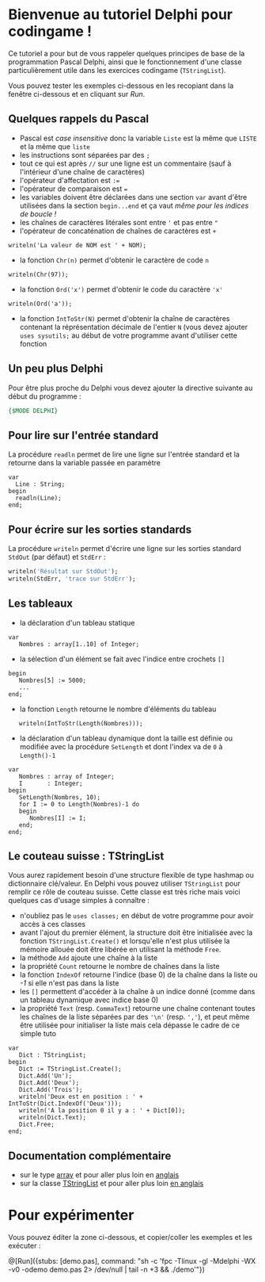 # Bienvenue au tutoriel Delphi pour codingame !
Ce tutoriel a pour but de vous rappeler quelques principes de base de la programmation Pascal Delphi, ainsi que le fonctionnement d'une classe particulièrement utile dans les exercices codingame (`TStringList`).

Vous pouvez tester les exemples ci-dessous en les recopiant dans la fenêtre ci-dessous et en cliquant sur *Run*.

## Quelques rappels du Pascal
- Pascal est _case insensitive_ donc la variable `Liste` est la même que `LISTE` et la même que `liste`
- les instructions sont séparées par des `;`
- tout ce qui est après `//` sur une ligne est un commentaire (sauf à l'intérieur d'une chaîne de caractères)
- l'opérateur d'affectation est `:=`
- l'opérateur de comparaison est `=`
- les variables doivent être déclarées dans une section `var` avant d'être utilisées dans la section `begin...end` et ça vaut _même pour les indices de boucle !_
- les chaînes de caractères litérales sont entre `'` et pas entre `"` 
- l'opérateur de concaténation de chaînes de caractères est `+`
```
writeln('La valeur de NOM est ' + NOM);
```
- la fonction `Chr(n)` permet d'obtenir le caractère de code `n`
```
writeln(Chr(97));
```
- la fonction `Ord('x')` permet d'obtenir le code du caractère `'x'`
```
writeln(Ord('a'));
```
- la fonction `IntToStr(N)` permet d'obtenir la chaîne de caractères contenant la réprésentation décimale de l'entier `N` (vous devez ajouter `uses sysutils;` au début de votre programme avant d'utiliser cette fonction


## Un peu plus Delphi
Pour être plus proche du Delphi vous devez ajouter la directive suivante au début du programme :
```pascal
{$MODE DELPHI} 
```

## Pour lire sur l'entrée standard
La procédure `readln` permet de lire une ligne sur l'entrée standard et la retourne dans la variable passée en paramètre
```
var
  Line : String;
begin
  readln(Line);
end;
```

## Pour écrire sur les sorties standards
La procédure `writeln` permet d'écrire une ligne sur les sorties standard `StdOut` (par défaut) et `StdErr` :
```pascal
writeln('Résultat sur StdOut');
writeln(StdErr, 'trace sur StdErr');
```

## Les tableaux
- la déclaration d'un tableau statique
```
var
   Nombres : array[1..10] of Integer;
```
- la sélection d'un élément se fait avec l'indice entre crochets `[]`
```
begin
   Nombres[5] := 5000;
   ...
end;
```
- la fonction `Length` retourne le nombre d'éléments du tableau
```
   writeln(IntToStr(Length(Nombres)));
```
- la déclaration d'un tableau dynamique dont la taille est définie ou modifiée avec la procédure `SetLength` et dont l'index va de `0` à `Length()-1`
```
var
   Nombres : array of Integer;
   I       : Integer;
begin
   SetLength(Nombres, 10);
   for I := 0 to Length(Nombres)-1 do
   begin
      Nombres[I] := I;
   end;
end;
```

## Le couteau suisse : TStringList
Vous aurez rapidement besoin d'une structure flexible de type hashmap ou dictionnaire clé/valeur. En Delphi vous pouvez utiliser `TStringList` pour remplir ce rôle de couteau suisse. Cette classe est très riche mais voici quelques cas d'usage simples à connaître :

- n'oubliez pas le `uses classes;` en début de votre programme pour avoir accès à ces classes
- avant l'ajout du premier élément, la structure doit être initialisée avec la fonction `TStringList.Create()` et lorsqu'elle n'est plus utilisée la mémoire allouée doit être libérée en utilisant la méthode `Free`.
- la méthode `Add` ajoute une chaîne à la liste
- la propriété `Count` retourne le nombre de chaînes dans la liste
- la fonction `IndexOf` retourne l'indice (base 0) de la chaîne dans la liste ou _-1_ si elle n'est pas dans la liste
- les `[]` permettent d'accéder à la chaîne à un indice donné (comme dans un tableau dynamique avec indice base 0)
- la propriété `Text` (resp. `CommaText`) retourne une chaîne contenant toutes les chaînes de la liste séparées par des `'\n'` (resp. `','`), et peut même être utilisée pour initialiser la liste mais cela dépasse le cadre de ce simple tuto
```
var
   Dict : TStringList;
begin
   Dict := TStringList.Create();
   Dict.Add('Un');
   Dict.Add('Deux');
   Dict.Add('Trois');
   writeln('Deux est en position : ' + IntToStr(Dict.IndexOf('Deux')));
   writeln('A la position 0 il y a : ' + Dict[0]);
   writeln(Dict.Text);
   Dict.Free;
end;
```


## Documentation complémentaire

- sur le type [array](http://wiki.freepascal.org/Array/fr) et pour aller plus loin en [anglais](http://www.delphibasics.co.uk/RTL.asp?Name=Array)
- sur la classe [TStringList](http://wiki.freepascal.org/TStringList-TStrings_Tutorial/fr) et pour aller plus loin [en anglais](http://www.delphibasics.co.uk/RTL.asp?Name=tstringlist)

# Pour expérimenter

Vous pouvez éditer la zone ci-dessous, et copier/coller les exemples et les exécuter :

@[Run]({stubs: [demo.pas], command: "sh -c 'fpc -Tlinux -gl -Mdelphi -WX -v0 -odemo demo.pas 2> /dev/null | tail -n +3 && ./demo'"})
